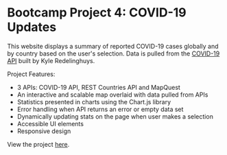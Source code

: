 # Bootcamp Project 4: COVID-19 Updates 

This website displays a summary of reported COVID-19 cases globally and by country based on the user's selection. Data is pulled from the <a  href="https://covid19api.com/">COVID-19 API</a> built by Kyle Redelinghuys. 

Project Features: 
- 3 APIs: COVID-19 API, REST Countries API and MapQuest 
- An interactive and scalable map overlaid with data pulled from APIs
- Statistics presented in charts using the Chart.js library
- Error handling when API returns an error or empty data set
- Dynamically updating stats on the page when user makes a selection 
- Accessible UI elements
- Responsive design

View the project <a  href="https://robin-ranjodh-project-4.github.io/robin-ranjodh-project-4/">here</a>.
